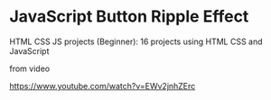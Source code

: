 # JavaScript Button Ripple Effect

HTML CSS JS projects (Beginner): 16 projects using HTML CSS and JavaScript

from video
 
 https://www.youtube.com/watch?v=EWv2jnhZErc
